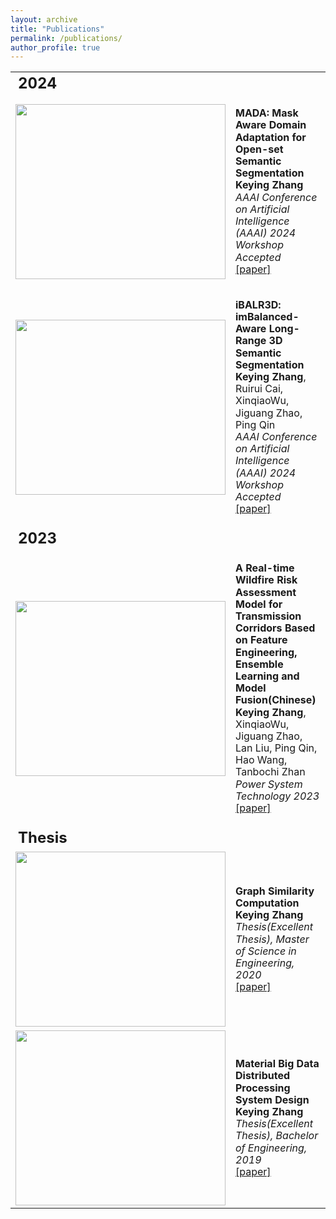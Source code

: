 ```yaml
---
layout: archive
title: "Publications"
permalink: /publications/
author_profile: true
---
```

<div align="left">
<table style="border: none;" cellpadding="0" cellspacing="0">
<tr>
	<td style="font-size: 24px; font-weight:bold; border:none;">2024</td>  
</tr>
<tr>
	<td style="border: none;">
	<img src='{{ site.url }}/images/500x300.png' width="336" height="280">
	</td>
	<td style="line-height: 1.2; border: none;">
		<p><strong>MADA: Mask Aware Domain Adaptation for Open-set Semantic Segmentation</strong>
		<br/><strong>Keying Zhang</strong>
		<br/><em>AAAI Conference on Artificial Intelligence (AAAI) 2024 Workshop Accepted</em> 
		<br/><a href="http://academicpages.github.io/files/paper1.pdf">[paper]</a>
		</p>
	</td>
</tr>
<tr>
	<td style="border: none;">
	<img src='{{ site.url }}/images/500x300.png' width="336" height="280">
	</td>
	<td style="line-height: 1.2; border: none;">
		<p><strong>iBALR3D: imBalanced-Aware Long-Range 3D Semantic Segmentation</strong>
		<br/><strong>Keying Zhang</strong>, Ruirui Cai, XinqiaoWu, Jiguang Zhao, Ping Qin
		<br/><em>AAAI Conference on Artificial Intelligence (AAAI) 2024 Workshop Accepted</em> 
		<br/><a href="http://academicpages.github.io/files/paper1.pdf">[paper]</a>
		</p>
	</td>
</tr>
<tr>
	<td style="font-size: 24px; font-weight:bold; border:none;">2023</td> 
</tr>
<tr>
	<td style="border: none;">
	<img src='{{ site.url }}/images/500x300.png' width="336" height="280">
	</td>
	<td style="line-height: 1.2; border: none;">
		<p><strong>A Real-time Wildfire Risk Assessment Model for Transmission Corridors Based on Feature Engineering, Ensemble Learning and Model Fusion(Chinese)</strong>
		<br/><strong>Keying Zhang</strong>, XinqiaoWu, Jiguang Zhao, Lan Liu, Ping Qin, Hao Wang, Tanbochi Zhan
		<br/><em>Power System Technology 2023</em> 
		<br/><a href="http://academicpages.github.io/files/paper1.pdf">[paper]</a>
		</p>
	</td>
</tr>
<tr>
	<td style="font-size: 24px; font-weight:bold; border:none;">Thesis</td>  
</tr>
<tr>
	<td style="border: none;">
	<img src='{{ site.url }}/images/500x300.png' width="336" height="280">
	</td>
		<td style="line-height: 1.2; border: none;">
		<p><strong>Graph Similarity Computation</strong>
		<br/><strong>Keying Zhang</strong>
		<br/><em>Thesis(Excellent Thesis), Master of Science in Engineering, 2020</em> 
		<br/><a href="http://academicpages.github.io/files/paper1.pdf">[paper]</a>
		</p>
	</td>
</tr>
<tr>
	<td style="border: none;">
	<img src='{{ site.url }}/images/500x300.png' width="336" height="280">
	</td>
		<td style="line-height: 1.2; border: none;">
		<p><strong>Material Big Data Distributed Processing System Design</strong>
		<br/><strong>Keying Zhang</strong>
		<br/><em>Thesis(Excellent Thesis), Bachelor of Engineering, 2019</em> 
		<br/><a href="http://academicpages.github.io/files/paper1.pdf">[paper]</a>
		</p>
	</td>
</tr>
</table>    
</div>